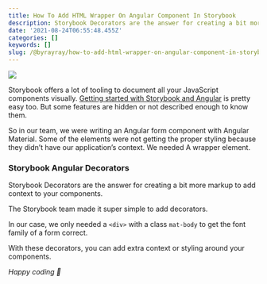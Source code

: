 ```yaml
---
title: How To Add HTML Wrapper On Angular Component In Storybook
description: Storybook Decorators are the answer for creating a bit more markup
date: '2021-08-24T06:55:48.455Z'
categories: []
keywords: []
slug: /@byrayray/how-to-add-html-wrapper-on-angular-component-in-storybook-d7091f9f17e0
---
```


![](/Users/devbyrayray/Downloads/medium-export-a7b31d8cfbafc479a349e86525a0598d57555fb548cdfad5aa20f48d7b4db09d/posts/md_1664876347726/img/0__yKTtL__zPD8SMnw5f.jpg)

Storybook offers a lot of tooling to document all your JavaScript components visually. [Getting started with Storybook and Angular](https://storybook.js.org/docs/angular/get-started/introduction) is pretty easy too. But some features are hidden or not described enough to know them.

So in our team, we were writing an Angular form component with Angular Material. Some of the elements were not getting the proper styling because they didn’t have our application’s context. We needed A wrapper element.

### Storybook Angular Decorators

Storybook Decorators are the answer for creating a bit more markup to add context to your components.

The Storybook team made it super simple to add decorators.

In our case, we only needed a `<div>` with a class `mat-body` to get the font family of a form correct.

With these decorators, you can add extra context or styling around your components.



_Happy coding 🚀_